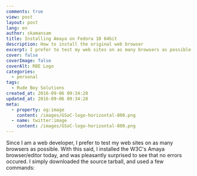 ```yaml
---
comments: true
view: post
layout: post
lang: en
author: skamansam
title: Installing Amaya on Fedora 10 64bit
description: How to install the original web browser
excerpt: I prefer to test my web sites on as many browsers as possible
cover: false
coverImage: false
coverAlt: RBE Logo
categories:
  - personal
tags:
  - Rude Boy Solutions
created_at: 2016-09-06 09:34:28
updated_at: 2016-09-06 09:34:28
meta:
  - property: og:image
    content: /images/GSoC-logo-horizontal-800.png
  - name: twitter:image
    content: /images/GSoC-logo-horizontal-800.png
---
```


Since I am a web developer, I prefer to test my web sites on as many browsers as
possible. With this said, I installed the W3C's Amaya browser/editor today, and
was pleasantly surprised to see that no errors occured. I simply downloaded the
source tarball, and used a few commands:

<code>

</code>
